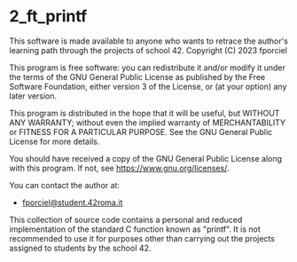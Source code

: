 # 2_ft_printf

 This software is made available to anyone who wants to retrace the 
 author's learning path through the projects of school 42.
 Copyright (C) 2023  fporciel
 
 This program is free software: you can redistribute it and/or modify
 it under the terms of the GNU General Public License as published by
 the Free Software Foundation, either version 3 of the License, or
 (at your option) any later version.

 This program is distributed in the hope that it will be useful,
 but WITHOUT ANY WARRANTY; without even the implied warranty of
 MERCHANTABILITY or FITNESS FOR A PARTICULAR PURPOSE.  See the
 GNU General Public License for more details.

 You should have received a copy of the GNU General Public License
 along with this program.  If not, see <https://www.gnu.org/licenses/>.

 You can contact the author at: 
- fporciel@student.42roma.it

This collection of source code contains a personal and reduced implementation of the standard C function known
as "printf". It is not recommended to use it for purposes other than carrying out the projects assigned to
students by the school 42.
